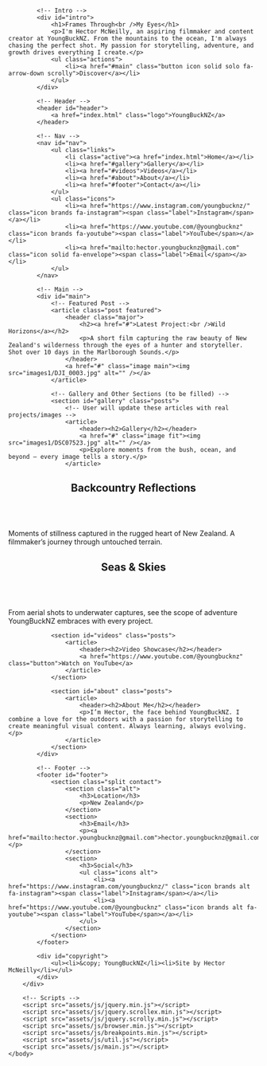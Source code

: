 
<!DOCTYPE HTML>
<html>
    <head>
        <title>YoungBuckNZ | Hector McNeilly</title>
        <meta charset="utf-8" />
        <meta name="viewport" content="width=device-width, initial-scale=1, user-scalable=no" />
        <link rel="stylesheet" href="assets/css/main.css" />
        <noscript><link rel="stylesheet" href="assets/css/noscript.css" /></noscript>
    </head>
    <body class="is-preload">
        <div id="wrapper" class="fade-in">

            <!-- Intro -->
            <div id="intro">
                <h1>Frames Through<br />My Eyes</h1>
                <p>I'm Hector McNeilly, an aspiring filmmaker and content creator at YoungBuckNZ. From the mountains to the ocean, I'm always chasing the perfect shot. My passion for storytelling, adventure, and growth drives everything I create.</p>
                <ul class="actions">
                    <li><a href="#main" class="button icon solid solo fa-arrow-down scrolly">Discover</a></li>
                </ul>
            </div>

            <!-- Header -->
            <header id="header">
                <a href="index.html" class="logo">YoungBuckNZ</a>
            </header>

            <!-- Nav -->
            <nav id="nav">
                <ul class="links">
                    <li class="active"><a href="index.html">Home</a></li>
                    <li><a href="#gallery">Gallery</a></li>
                    <li><a href="#videos">Videos</a></li>
                    <li><a href="#about">About</a></li>
                    <li><a href="#footer">Contact</a></li>
                </ul>
                <ul class="icons">
                    <li><a href="https://www.instagram.com/youngbucknz/" class="icon brands fa-instagram"><span class="label">Instagram</span></a></li>
                    <li><a href="https://www.youtube.com/@youngbucknz" class="icon brands fa-youtube"><span class="label">YouTube</span></a></li>
                    <li><a href="mailto:hector.youngbucknz@gmail.com" class="icon solid fa-envelope"><span class="label">Email</span></a></li>
                </ul>
            </nav>

            <!-- Main -->
            <div id="main">
                <!-- Featured Post -->
                <article class="post featured">
                    <header class="major">
                        <h2><a href="#">Latest Project:<br />Wild Horizons</a></h2>
                        <p>A short film capturing the raw beauty of New Zealand's wilderness through the eyes of a hunter and storyteller. Shot over 10 days in the Marlborough Sounds.</p>
                    </header>
                    <a href="#" class="image main"><img src="images1/DJI_0003.jpg" alt="" /></a>
                </article>

                <!-- Gallery and Other Sections (to be filled) -->
                <section id="gallery" class="posts">
                    <!-- User will update these articles with real projects/images -->
                    <article>
                        <header><h2>Gallery</h2></header>
                        <a href="#" class="image fit"><img src="images1/DSC07523.jpg" alt="" /></a>
                        <p>Explore moments from the bush, ocean, and beyond — every image tells a story.</p>
                    </article>
                
<article>
    <header><h2>Backcountry Reflections</h2></header>
    <a href="#" class="image fit"><img src="images1/photo1.jpg" alt="" /></a>
    <p>Moments of stillness captured in the rugged heart of New Zealand. A filmmaker’s journey through untouched terrain.</p>
</article>
<article>
    <header><h2>Seas & Skies</h2></header>
    <a href="#" class="image fit"><img src="images1/DSC02495.jpg" alt="" /></a>
    <p>From aerial shots to underwater captures, see the scope of adventure YoungBuckNZ embraces with every project.</p>
</article>
</section>

                <section id="videos" class="posts">
                    <article>
                        <header><h2>Video Showcase</h2></header>
                        <a href="https://www.youtube.com/@youngbucknz" class="button">Watch on YouTube</a>
                    </article>
                </section>

                <section id="about" class="posts">
                    <article>
                        <header><h2>About Me</h2></header>
                        <p>I’m Hector, the face behind YoungBuckNZ. I combine a love for the outdoors with a passion for storytelling to create meaningful visual content. Always learning, always evolving.</p>
                    </article>
                </section>
            </div>

            <!-- Footer -->
            <footer id="footer">
                <section class="split contact">
                    <section class="alt">
                        <h3>Location</h3>
                        <p>New Zealand</p>
                    </section>
                    <section>
                        <h3>Email</h3>
                        <p><a href="mailto:hector.youngbucknz@gmail.com">hector.youngbucknz@gmail.com</a></p>
                    </section>
                    <section>
                        <h3>Social</h3>
                        <ul class="icons alt">
                            <li><a href="https://www.instagram.com/youngbucknz/" class="icon brands alt fa-instagram"><span class="label">Instagram</span></a></li>
                            <li><a href="https://www.youtube.com/@youngbucknz" class="icon brands alt fa-youtube"><span class="label">YouTube</span></a></li>
                        </ul>
                    </section>
                </section>
            </footer>

            <div id="copyright">
                <ul><li>&copy; YoungBuckNZ</li><li>Site by Hector McNeilly</li></ul>
            </div>
        </div>

        <!-- Scripts -->
        <script src="assets/js/jquery.min.js"></script>
        <script src="assets/js/jquery.scrollex.min.js"></script>
        <script src="assets/js/jquery.scrolly.min.js"></script>
        <script src="assets/js/browser.min.js"></script>
        <script src="assets/js/breakpoints.min.js"></script>
        <script src="assets/js/util.js"></script>
        <script src="assets/js/main.js"></script>
    </body>
</html>
